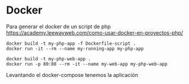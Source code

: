 # Docker
Para generar el docker de un script de php https://academy.leewayweb.com/como-usar-docker-en-proyectos-php/


```
docker build -t my-php-app -f Dockerfile-script . 
docker run -it --rm --name my-running-app my-php-app
```

```
docker build -t my-php-web-app .
docker run -p 80:80 --rm -it --name my-web-app my-php-web-app
```

Levantando el docker-compose tenemos la aplicación
